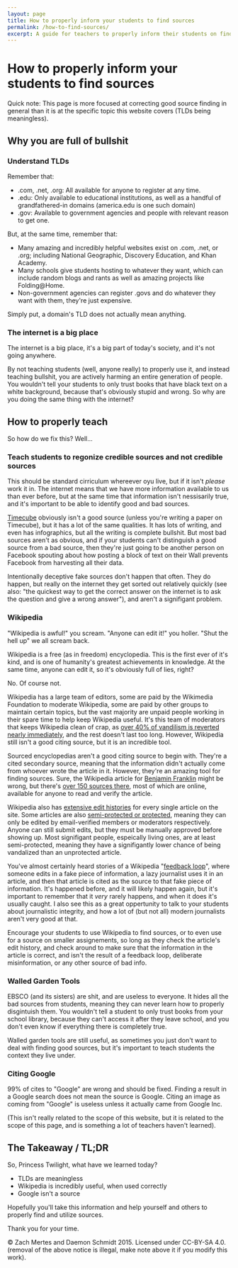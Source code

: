 ```yaml
---
layout: page
title: How to properly inform your students to find sources
permalink: /how-to-find-sources/
excerpt: A guide for teachers to properly inform their students on finding sources.
---
```

# How to properly inform your students to find sources
Quick note: This page is more focused at correcting good source finding in general than it is at the specific topic this website covers (TLDs being meaningless).

## Why you are full of bullshit

### Understand TLDs
Remember that: 

* .com, .net, .org: All available for anyone to register at any time.
* .edu: Only available to educational institutions, as well as a handful of grandfathered-in domains (america.edu is one such domain)
* .gov: Available to government agencies and people with relevant reason to get one.

But, at the same time, remember that:

* Many amazing and incredibly helpful websites exist on .com, .net, or .org; including National Geographic, Discovery Education, and Khan Academy.
* Many schools give students hosting to whatever they want, which can include random blogs and rants as well as amazing projects like Folding@Home.
* Non-government agencies can register .govs and do whatever they want with them, they're just expensive.

Simply put, a domain's TLD does not actually mean anything.

### The internet is a big place

The internet is a big place, it's a big part of today's society, and it's not going anywhere.

By not teaching students (well, anyone really) to properly use it, and instead teaching bullshit, you are actively harming an entire generation of people. You wouldn't tell your students to only trust books that have black text on a white background, because that's obviously stupid and wrong. So why are you doing the same thing with the internet?

## How to properly teach
So how do we fix this? Well...

### Teach students to regonize credible sources and not credible sources
This should be standard cirriculum whereever oyu live, but if it isn't *please* work it in. The internet means that we have more information available to us than ever before, but at the same time that information isn't nessisarily true, and it's important to be able to identify good and bad sources.

[Timecube][timecube] obviously isn't a good source (unless you're writing a paper on Timecube), but it has a lot of the same qualities. It has lots of writing, and even has infographics, but all the writing is complete bullshit. But most bad sources aren't as obvious, and if your students can't distinguish a good source from a bad source, then they're just going to be another person on Facebook spouting about how posting a block of text on their Wall prevents Facebook from harvesting all their data.

Intentionally deceptive fake sources don't happen that often. They do happen, but really on the internet they get sorted out relatively quickly (see also: "the quickest way to get the correct answer on the internet is to ask the question and give a wrong answer"), and aren't a signifigant problem.

### Wikipedia
"Wikipedia is awful!" you scream. "Anyone can edit it!" you holler. "Shut the hell up" we all scream back.

Wikipedia is a free (as in freedom) encyclopedia. This is the first ever of it's kind, and is one of humanity's greatest achievements in knowledge. At the same time, anyone can edit it, so it's obviously full of lies, right?

No. Of course not.

Wikipedia has a large team of editors, some are paid by the Wikimedia Foundation to moderate Wikipedia, some are paid by other groups to maintain certain topics, but the vast majority are unpaid people working in their spare time to help keep Wikipedia useful. It's this team of moderators that keeps Wikipedia clean of crap, as [over 40% of vandilism is reverted nearly immediately](https://en.wikipedia.org/wiki/User:ClueBot_NG#Statistics), and the rest doesn't last too long. However, Wikipedia still isn't a good citing source, but it is an incredible tool.

Sourced encyclopedias aren't a good citing source to begin with. They're a cited secondary source, meaning that the information didn't actually come from whoever wrote the article in it. However, they're an amazing tool for finding sources. Sure, the Wikipedia article for [Benjamin Franklin][wikiben] might be wrong, but there's [over 150 sources there][wikibensources], most of which are online, available for anyone to read and verify the article.

Wikipedia also has [extensive edit histories][wikibenhistory] for every single article on the site. Some articles are also [semi-protected or protected][wikiprotection], meaning they can only be edited by email-verified members or moderators respectively. Anyone can still submit edits, but they must be manually approved before showing up. Most signifigant people, espeically living ones, are at least semi-protected, meaning they have a signifigantly lower chance of being vandalized than an unprotected article.

You've almost certainly heard stories of a Wikipedia "[feedback loop][xkcd978]", where someone edits in a fake piece of information, a lazy journalist uses it in an article, and then that article is cited as the source to that fake piece of information. It's happened before, and it will likely happen again, but it's important to remember that it *very* rarely happens, and when it does it's usually caught. I also see this as a great oppertunity to talk to your students about journalistic integrity, and how a lot of (but not all) modern journalists aren't very good at that.

Encourage your students to use Wikipedia to find sources, or to even use for a source on smaller assignements, so long as they check the article's edit history, and check around to make sure that the information in the article is correct, and isn't the result of a feedback loop, deliberate misinformation, or any other source of bad info.

### Walled Garden Tools
EBSCO (and its sisters) are shit, and are useless to everyone. It hides all the bad sources from students, meaning they can never learn how to properly disgintuish them. You wouldn't tell a student to only trust books from your school library, because they can't access it after they leave school, and you don't even know if everything there is completely true.

Walled garden tools are still useful, as sometimes you just don't want to deal with finding good sources, but it's important to teach students the context they live under.

### Citing Google
99% of cites to "Google" are wrong and should be fixed. Finding a result in a Google search does not mean the source is Google. Citing an image as coming from "Google" is useless unless it actually came from Google Inc.

(This isn't really related to the scope of this website, but it is related to the scope of this page, and is something a lot of teachers haven't learned).

## The Takeaway / TL;DR
So, Princess Twilight, what have we learned today?

* TLDs are meaningless
* Wikipedia is incredibly useful, when used correctly
* Google isn't a source

Hopefully you'll take this information and help yourself and others to properly find and utilize sources.

<span class="muhahaha">Thank you for your time.</span>

&copy; Zach Mertes and Daemon Schmidt 2015. Licensed under CC-BY-SA 4.0.  
(removal of the above notice is illegal, make note above it if you modify this work).

  [timecube]: http://timecube.com/
  [wikiben]: https://en.wikipedia.org/wiki/Benjamin_Franklin
  [wikibensources]: https://en.wikipedia.org/wiki/Benjamin_Franklin#References
  [wikibenhistory]: https://en.wikipedia.org/w/index.php?title=Benjamin_Franklin&action=history
  [wikiprotection]: https://en.wikipedia.org/wiki/Wikipedia:Protection_policy
  [wikipediareliability]: https://en.wikipedia.org/wiki/Reliability_of_Wikipedia
  [wikipedialoop]: https://en.wikipedia.org/wiki/Reliability_of_Wikipedia#Information_loop
  [xkcd978]: https://xkcd.com/978/
